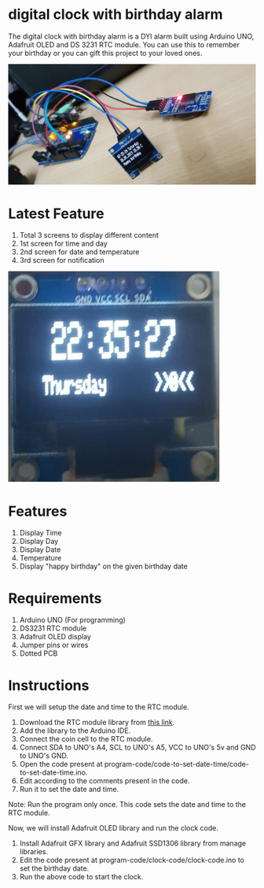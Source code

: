 # digital clock with birthday alarm
The digital clock with birthday alarm is a DYI alarm built using Arduino UNO, Adafruit OLED and DS 3231 RTC module. You can use this to remember your birthday or you can gift this project to your loved ones.

![Project image](docs/main.jpg)

# Latest Feature

1. Total 3 screens to display different content
2. 1st screen for time and day
3. 2nd screen for date and temperature
4. 3rd screen for notification

![New feature](docs/new-ui.jpeg)

# Features

1. Display Time
2. Display Day
3. Display Date
4. Temperature
5. Display "happy birthday" on the given birthday date

# Requirements

1. Arduino UNO (For programming)
2. DS3231 RTC module
3. Adafruit OLED display
4. Jumper pins or wires
5. Dotted PCB

# Instructions

First we will setup the date and time to the RTC module.

1. Download the RTC module library from [this link](http://www.rinkydinkelectronics.com/download.php?f=DS3231.zip).
2. Add the library to the Arduino IDE.
3. Connect the coin cell to the RTC module.
4. Connect SDA to UNO's A4, SCL to UNO's A5, VCC to UNO's 5v and GND to UNO's GND.
5. Open the code present at program-code/code-to-set-date-time/code-to-set-date-time.ino.
6. Edit according to the comments present in the code.
7. Run it to set the date and time.

Note: Run the program only once. This code sets the date and time to the RTC module. 

Now, we will install Adafruit OLED library and run the clock code.

1. Install Adafruit GFX library and Adafruit SSD1306 library from manage libraries.
2. Edit the code present at program-code/clock-code/clock-code.ino to set the birthday date.
3. Run the above code to start the clock.